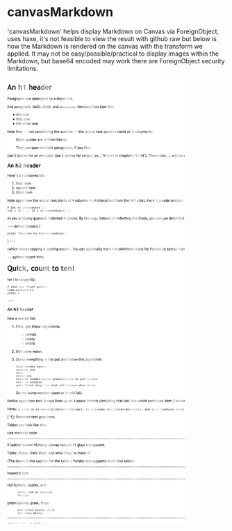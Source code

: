 # canvasMarkdown
'canvasMarkdown' helps display Markdown on Canvas via ForeignObject, uses haxe, it's not feasible to view the result with github raw but below is how the Markdown is rendered on the canvas with the transform we applied.  It may not be easy/possible/practical to display images within the Markdown, but base64 encoded may work there are ForeignObject security limitations.

![alt tag](https://github.com/nanjizal/canvasMarkdown/blob/master/canvas.png)
